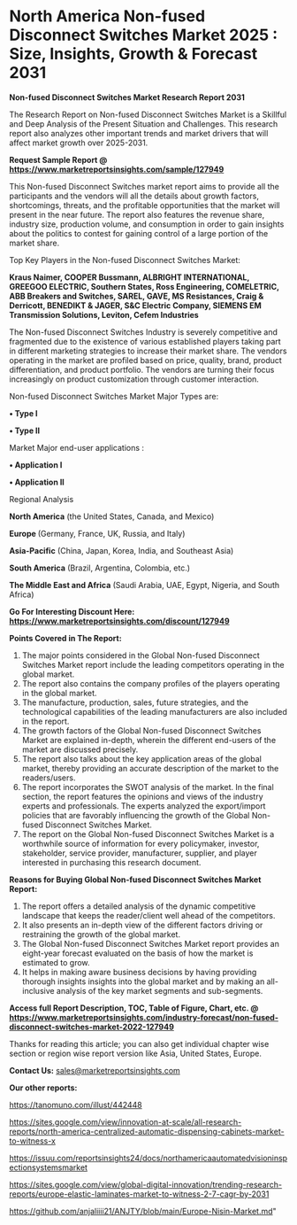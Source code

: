 # North America Non-fused Disconnect Switches Market 2025 : Size, Insights, Growth & Forecast 2031

<strong>Non-fused Disconnect Switches Market Research Report 2031</strong>

The Research Report on Non-fused Disconnect Switches Market is a Skillful and Deep Analysis of the Present Situation and Challenges. This research report also analyzes other important trends and market drivers that will affect market growth over 2025-2031.

<strong>Request Sample Report @ <a href=https://www.marketreportsinsights.com/sample/127949>https://www.marketreportsinsights.com/sample/127949</a></strong>

This Non-fused Disconnect Switches market report aims to provide all the participants and the vendors will all the details about growth factors, shortcomings, threats, and the profitable opportunities that the market will present in the near future. The report also features the revenue share, industry size, production volume, and consumption in order to gain insights about the politics to contest for gaining control of a large portion of the market share.

Top Key Players in the Non-fused Disconnect Switches Market:

<strong>Kraus Naimer, COOPER Bussmann, ALBRIGHT INTERNATIONAL, GREEGOO ELECTRIC, Southern States, Ross Engineering, COMELETRIC, ABB Breakers and Switches, SAREL, GAVE, MS Resistances, Craig & Derricott, BENEDIKT & JAGER, S&C Electric Company, SIEMENS EM Transmission Solutions, Leviton, Cefem Industries</strong>

The Non-fused Disconnect Switches Industry is severely competitive and fragmented due to the existence of various established players taking part in different marketing strategies to increase their market share. The vendors operating in the market are profiled based on price, quality, brand, product differentiation, and product portfolio. The vendors are turning their focus increasingly on product customization through customer interaction.

Non-fused Disconnect Switches Market Major Types are:

<strong>• Type I

• Type II</strong>

Market Major end-user applications :

<strong>• Application I

• Application II</strong>

Regional Analysis

</u><strong><b>North America</b></strong> (the United States, Canada, and Mexico)

<strong><b>Europe </b></strong>(Germany, France, UK, Russia, and Italy)

<strong><b>Asia-Pacific</b></strong> (China, Japan, Korea, India, and Southeast Asia)

<strong><b>South America</b></strong> (Brazil, Argentina, Colombia, etc.)

<strong><b>The Middle East and Africa</b></strong> (Saudi Arabia, UAE, Egypt, Nigeria, and South Africa)

<strong>Go For Interesting Discount Here: <a href=https://www.marketreportsinsights.com/discount/127949>https://www.marketreportsinsights.com/discount/127949</a></strong>

<strong>Points Covered in The Report:</strong>
<ol>
  <li>The major points considered in the Global Non-fused Disconnect Switches Market report include the leading competitors operating in the global market.</li>
  <li>The report also contains the company profiles of the players operating in the global market.</li>
  <li>The manufacture, production, sales, future strategies, and the technological capabilities of the leading manufacturers are also included in the report.</li>
  <li>The growth factors of the Global Non-fused Disconnect Switches Market are explained in-depth, wherein the different end-users of the market are discussed precisely.</li>
  <li>The report also talks about the key application areas of the global market, thereby providing an accurate description of the market to the readers/users.</li>
  <li>The report incorporates the SWOT analysis of the market. In the final section, the report features the opinions and views of the industry experts and professionals. The experts analyzed the export/import policies that are favorably influencing the growth of the Global Non-fused Disconnect Switches Market.</li>
  <li>The report on the Global Non-fused Disconnect Switches Market is a worthwhile source of information for every policymaker, investor, stakeholder, service provider, manufacturer, supplier, and player interested in purchasing this research document.</li>
</ol>
<strong>Reasons for Buying Global Non-fused Disconnect Switches Market Report:</strong>

<ol>
  <li>The report offers a detailed analysis of the dynamic competitive landscape that keeps the reader/client well ahead of the competitors.</li>
  <li>It also presents an in-depth view of the different factors driving or restraining the growth of the global market.</li>
  <li>The Global Non-fused Disconnect Switches Market report provides an eight-year forecast evaluated on the basis of how the market is estimated to grow.</li>
  <li>It helps in making aware business decisions by having providing thorough insights insights into the global market and by making an all-inclusive analysis of the key market segments and sub-segments.</li>
</ol>
<strong>Access full Report Description, TOC, Table of Figure, Chart, etc. @ <a href=https://www.marketreportsinsights.com/industry-forecast/non-fused-disconnect-switches-market-2022-127949>https://www.marketreportsinsights.com/industry-forecast/non-fused-disconnect-switches-market-2022-127949</a></strong>


Thanks for reading this article; you can also get individual chapter wise section or region wise report version like Asia, United States, Europe.

<strong>Contact Us:</strong>
sales@marketreportsinsights.com

<strong>Our other reports:</strong>

<a href=https://tanomuno.com/illust/442448>https://tanomuno.com/illust/442448</a>

<a href=https://sites.google.com/view/innovation-at-scale/all-research-reports/north-america-centralized-automatic-dispensing-cabinets-market-to-witness-x>https://sites.google.com/view/innovation-at-scale/all-research-reports/north-america-centralized-automatic-dispensing-cabinets-market-to-witness-x</a>

<a href=https://issuu.com/reportsinsights24/docs/northamericaautomatedvisioninspectionsystemsmarket>https://issuu.com/reportsinsights24/docs/northamericaautomatedvisioninspectionsystemsmarket</a>

<a href=https://sites.google.com/view/global-digital-innovation/trending-research-reports/europe-elastic-laminates-market-to-witness-2-7-cagr-by-2031>https://sites.google.com/view/global-digital-innovation/trending-research-reports/europe-elastic-laminates-market-to-witness-2-7-cagr-by-2031</a>

<a href=https://github.com/anjaliiii21/ANJTY/blob/main/Europe-Nisin-Market.md>https://github.com/anjaliiii21/ANJTY/blob/main/Europe-Nisin-Market.md</a>"
